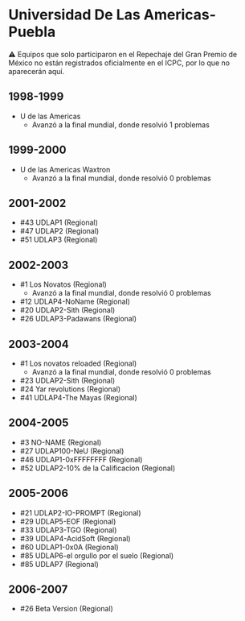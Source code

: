# Universidad De Las Americas-Puebla

:warning: Equipos que solo participaron en el Repechaje del Gran Premio de México no están registrados oficialmente en el ICPC, por lo que no aparecerán aquí.

## 1998-1999

- U de las Americas
  - Avanzó a la final mundial, donde resolvió 1 problemas

## 1999-2000

- U de las Americas Waxtron
  - Avanzó a la final mundial, donde resolvió 0 problemas

## 2001-2002

- #43 UDLAP1 (Regional)
- #47 UDLAP2 (Regional)
- #51 UDLAP3 (Regional)

## 2002-2003

- #1 Los Novatos (Regional)
  - Avanzó a la final mundial, donde resolvió 0 problemas
- #12 UDLAP4-NoName (Regional)
- #20 UDLAP2-Sith (Regional)
- #26 UDLAP3-Padawans (Regional)

## 2003-2004

- #1 Los novatos reloaded (Regional)
  - Avanzó a la final mundial, donde resolvió 0 problemas
- #23 UDLAP2-Sith (Regional)
- #24 Yar revolutions (Regional)
- #41 UDLAP4-The Mayas (Regional)

## 2004-2005

- #3 NO-NAME (Regional)
- #27 UDLAP100-NeU (Regional)
- #46 UDLAP1-0xFFFFFFFF (Regional)
- #52 UDLAP2-10% de la Calificacion (Regional)

## 2005-2006

- #21 UDLAP2-IO-PROMPT (Regional)
- #29 UDLAP5-EOF (Regional)
- #33 UDLAP3-TGO (Regional)
- #39 UDLAP4-AcidSoft (Regional)
- #60 UDLAP1-0x0A (Regional)
- #85 UDLAP6-el orgullo por el suelo (Regional)
- #85 UDLAP7 (Regional)

## 2006-2007

- #26 Beta Version (Regional)


